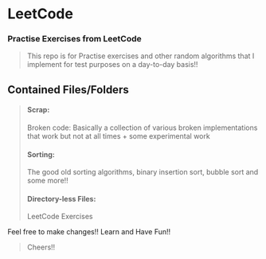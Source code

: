 # LeetCode
### Practise Exercises from LeetCode
> This repo is for Practise exercises and other random algorithms that I implement for test purposes on a day-to-day basis!!
## Contained Files/Folders
> #### Scrap:
> Broken code: Basically a collection of various broken implementations that work but not at all times + some experimental work
> #### Sorting:
> The good old sorting algorithms, binary insertion sort, bubble sort and some more!!
> #### Directory-less Files:
> LeetCode Exercises

Feel free to make changes!!
Learn and Have Fun!!
> Cheers!!
